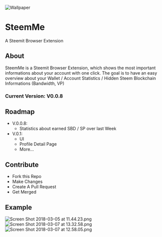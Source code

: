 ![Wallpaper](https://i.imgur.com/Jezd4xx.png)

# SteemMe
A Steemit Browser Extension

## About
SteemMe is a Steemit Browser Extension, which shows the most important informations about your account with one click.
The goal is to have an easy overview about your Wallet / Account Statistics / Hidden Steem Blockchain Informations (Bandwidth, VP)

### Current Version: V0.0.8

## Roadmap
- V.0.0.8:
  - Statistics about earned SBD / SP over last Week
- V.0.1:
  - UI
  - Profile Detail Page
  - More...

## Contribute
- Fork this Repo
- Make Changes
- Create A Pull Request
- Get Merged

## Example
![Screen Shot 2018-03-05 at 11.44.23.png](https://res.cloudinary.com/hpiynhbhq/image/upload/v1520246840/svoy8bt2lsahxrxdzdy9.png)
![Screen Shot 2018-03-07 at 13.32.58.png](https://res.cloudinary.com/hpiynhbhq/image/upload/v1520426135/sutzgvy9yprimeufgxlg.png)
![Screen Shot 2018-03-07 at 12.58.05.png](https://res.cloudinary.com/hpiynhbhq/image/upload/v1520426140/bnvbiez9dw7lcyqzswsz.png)
